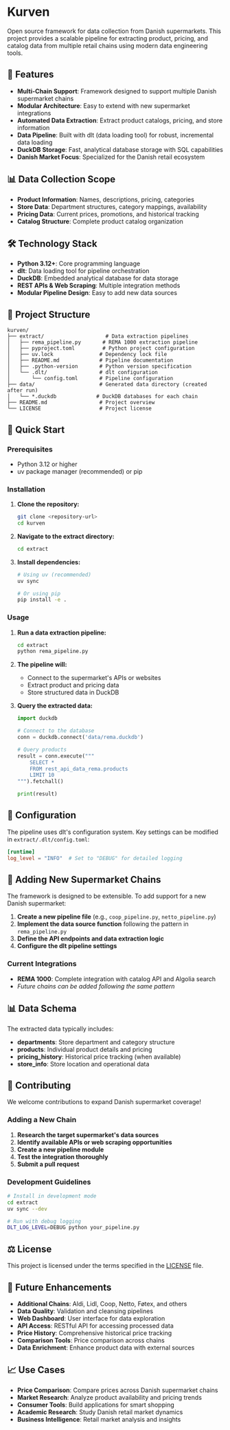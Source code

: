# Kurven

Open source framework for data collection from Danish supermarkets. This project provides a scalable pipeline for extracting product, pricing, and catalog data from multiple retail chains using modern data engineering tools.

## 🚀 Features

- **Multi-Chain Support**: Framework designed to support multiple Danish supermarket chains
- **Modular Architecture**: Easy to extend with new supermarket integrations
- **Automated Data Extraction**: Extract product catalogs, pricing, and store information
- **Data Pipeline**: Built with dlt (data loading tool) for robust, incremental data loading
- **DuckDB Storage**: Fast, analytical database storage with SQL capabilities
- **Danish Market Focus**: Specialized for the Danish retail ecosystem

## 📊 Data Collection Scope

- **Product Information**: Names, descriptions, pricing, categories
- **Store Data**: Department structures, category mappings, availability
- **Pricing Data**: Current prices, promotions, and historical tracking
- **Catalog Structure**: Complete product catalog organization

## 🛠️ Technology Stack

- **Python 3.12+**: Core programming language
- **dlt**: Data loading tool for pipeline orchestration
- **DuckDB**: Embedded analytical database for data storage
- **REST APIs & Web Scraping**: Multiple integration methods
- **Modular Pipeline Design**: Easy to add new data sources

## 📁 Project Structure

```
kurven/
├── extract/                    # Data extraction pipelines
│   ├── rema_pipeline.py       # REMA 1000 extraction pipeline
│   ├── pyproject.toml         # Python project configuration
│   ├── uv.lock               # Dependency lock file
│   ├── README.md             # Pipeline documentation
│   ├── .python-version       # Python version specification
│   └── .dlt/                 # dlt configuration
│       └── config.toml       # Pipeline configuration
├── data/                     # Generated data directory (created after run)
│   └── *.duckdb             # DuckDB databases for each chain
├── README.md                 # Project overview
└── LICENSE                   # Project license
```

## 🚀 Quick Start

### Prerequisites

- Python 3.12 or higher
- uv package manager (recommended) or pip

### Installation

1. **Clone the repository:**
   ```bash
   git clone <repository-url>
   cd kurven
   ```

2. **Navigate to the extract directory:**
   ```bash
   cd extract
   ```

3. **Install dependencies:**
   ```bash
   # Using uv (recommended)
   uv sync

   # Or using pip
   pip install -e .
   ```

### Usage

1. **Run a data extraction pipeline:**
   ```bash
   cd extract
   python rema_pipeline.py
   ```

2. **The pipeline will:**
   - Connect to the supermarket's APIs or websites
   - Extract product and pricing data
   - Store structured data in DuckDB

3. **Query the extracted data:**
   ```python
   import duckdb

   # Connect to the database
   conn = duckdb.connect('data/rema.duckdb')

   # Query products
   result = conn.execute("""
       SELECT *
       FROM rest_api_data_rema.products
       LIMIT 10
   """).fetchall()

   print(result)
   ```

## 🔧 Configuration

The pipeline uses dlt's configuration system. Key settings can be modified in `extract/.dlt/config.toml`:

```toml
[runtime]
log_level = "INFO"  # Set to "DEBUG" for detailed logging
```

## 🏪 Adding New Supermarket Chains

The framework is designed to be extensible. To add support for a new Danish supermarket:

1. **Create a new pipeline file** (e.g., `coop_pipeline.py`, `netto_pipeline.py`)
2. **Implement the data source function** following the pattern in `rema_pipeline.py`
3. **Define the API endpoints and data extraction logic**
4. **Configure the dlt pipeline settings**

### Current Integrations

- **REMA 1000**: Complete integration with catalog API and Algolia search
- *Future chains can be added following the same pattern*

## 📊 Data Schema

The extracted data typically includes:

- **departments**: Store department and category structure
- **products**: Individual product details and pricing
- **pricing_history**: Historical price tracking (when available)
- **store_info**: Store location and operational data

## 🤝 Contributing

We welcome contributions to expand Danish supermarket coverage!

### Adding a New Chain

1. **Research the target supermarket's data sources**
2. **Identify available APIs or web scraping opportunities**
3. **Create a new pipeline module**
4. **Test the integration thoroughly**
5. **Submit a pull request**

### Development Guidelines

```bash
# Install in development mode
cd extract
uv sync --dev

# Run with debug logging
DLT_LOG_LEVEL=DEBUG python your_pipeline.py
```

## ⚖️ License

This project is licensed under the terms specified in the [LICENSE](LICENSE) file.

## 🔄 Future Enhancements

- **Additional Chains**: Aldi, Lidl, Coop, Netto, Føtex, and others
- **Data Quality**: Validation and cleansing pipelines
- **Web Dashboard**: User interface for data exploration
- **API Access**: RESTful API for accessing processed data
- **Price History**: Comprehensive historical price tracking
- **Comparison Tools**: Price comparison across chains
- **Data Enrichment**: Enhance product data with external sources

## 📈 Use Cases

- **Price Comparison**: Compare prices across Danish supermarket chains
- **Market Research**: Analyze product availability and pricing trends
- **Consumer Tools**: Build applications for smart shopping
- **Academic Research**: Study Danish retail market dynamics
- **Business Intelligence**: Retail market analysis and insights
